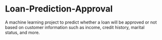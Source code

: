 # Loan-Prediction-Approval
A machine learning project to predict whether a loan will be approved or not based on customer information such as income, credit history, marital status, and more.
